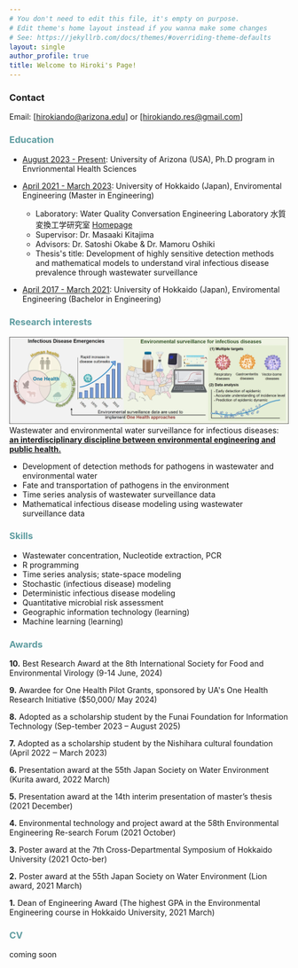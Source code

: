 ```yaml
---
# You don't need to edit this file, it's empty on purpose.
# Edit theme's home layout instead if you wanna make some changes
# See: https://jekyllrb.com/docs/themes/#overriding-theme-defaults
layout: single
author_profile: true
title: Welcome to Hiroki's Page!
---
```

### Contact
Email: [hirokiando@arizona.edu] or [hirokiando.res@gmail.com]

### <span style="color:#5E9CA0;">Education</span>

- <u>August 2023 - Present</u>: University of Arizona (USA), Ph.D program in Envrionmental Health Sciences
  
- <u>April 2021 - March 2023</u>: University of Hokkaido (Japan), Enviromental Engineering (Master in Engineering)  
  
  - Laboratory: Water Quality Conversation Engineering Laboratory 水質変換工学研究室 [Homepage](https://www-eng-hokudai-ac-jp.translate.goog/labo/water/?_x_tr_sl=ja&_x_tr_tl=en&_x_tr_hl=ja)  
  - Supervisor: Dr. Masaaki Kitajima  
  - Advisors: Dr. Satoshi Okabe & Dr. Mamoru Oshiki
  - Thesis's title: Development of highly sensitive detection methods and mathematical models to understand viral infectious disease prevalence through wastewater surveillance

- <u>April 2017 - March 2021</u>: University of Hokkaido (Japan), Enviromental Engineering (Bachelor in Engineering)

### <span style="color:#5E9CA0;">Research interests</span> 
![Research image](/assets/images/home.jpg)
Wastewater and environmental water surveillance for infectious diseases: <u><b>an interdisciplinary discipline between environmental engineering and public health.</b></u>
- Development of detection methods for pathogens in wastewater and environmental water
- Fate and transportation of pathogens in the environment
- Time series analysis of wastewater surveillance data
- Mathematical infectious disease modeling using wastewater surveillance data

### <span style="color:#5E9CA0;">Skills</span> 
- Wastewater concentration, Nucleotide extraction, PCR
- R programming
- Time series analysis; state-space modeling
- Stochastic (infectious disease) modeling
- Deterministic infectious disease modeling
- Quantitative microbial risk assessment
- Geographic information technology (learning)
- Machine learning (learning)

### <span style="color:#5E9CA0;">Awards</span>  
<p><b>10.</b> Best Research Award at the 8th International Society for Food and Environmental Virology (9-14 June, 2024)</p>  
<p><b>9.</b> Awardee for One Health Pilot Grants, sponsored by UA's One Health Research Initiative ($50,000/ May 2024)</p>   
<p><b>8.</b> Adopted as a scholarship student by the Funai Foundation for Information Technology (Sep-tember 2023 – August 2025)</p>   
<p><b>7.</b> Adopted as a scholarship student by the Nishihara cultural foundation (April 2022 ‒ March 2023)</p>   
<p><b>6.</b> Presentation award at the 55th Japan Society on Water Environment (Kurita award, 2022 March)</p>   
<p><b>5.</b> Presentation award at the 14th interim presentation of master’s thesis (2021 December)</p>   
<p><b>4.</b> Environmental technology and project award at the 58th Environmental Engineering Re-search Forum (2021 October)</p>   
<p><b>3.</b> Poster award at the 7th Cross-Departmental Symposium of Hokkaido University (2021 Octo-ber)</p>   
<p><b>2.</b> Poster award at the 55th Japan Society on Water Environment (Lion award, 2021 March)</p>   
<p><b>1.</b> Dean of Engineering Award (The highest GPA in the Environmental Engineering course in Hokkaido University, 2021 March)</p>   

### <span style="color:#5E9CA0;">CV</span> 
coming soon


